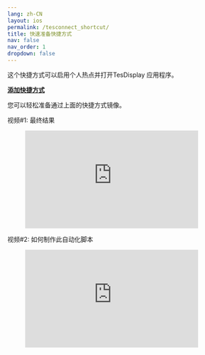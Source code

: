 ```yaml
---
lang: zh-CN
layout: ios
permalink: /tesconnect_shortcut/
title: 快速准备快捷方式
nav: false
nav_order: 1
dropdown: false
---
```

<!-- _pages/tesconnect_manual.md -->

这个快捷方式可以启用个人热点并打开TesDisplay 应用程序。
<p> <b> <a href ="https://www.icloud.com/shortcuts/4422ab0bae34465fbd293ed878812e23">添加快捷方式</a> </b> </p>

您可以轻松准备通过上面的快捷方式镜像。

视频#1: 最终结果
<!-- blank line -->
<figure class="video-container">
  <iframe width="390" height="220" src="https://www.youtube.com/embed/RuW6pdcY930" frameborder="0" allowfullscreen="true"> </iframe>
</figure>
<!-- blank line -->

视频#2: 如何制作此自动化脚本
<!-- blank line -->
<figure class="video-container">
  <iframe width="390" height="220" src="https://www.youtube.com/embed/1BsxD9QPwvg" frameborder="0" allowfullscreen="true"> </iframe>
</figure>
<!-- blank line -->


